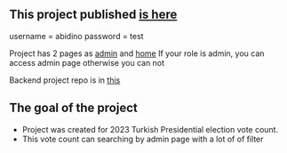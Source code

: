 ## This project published [is here](https://secim.abidino.dev)

username = abidino
password = test

Project has 2 pages as [admin](https://secim.abidino.dev/admin) and [home](https://secim.abidino.dev)
If your role is admin, you can access admin page otherwise you can not

Backend project repo is in [this](https://github.com/muazzams/second-round-be)

## The goal of the project

- Project was created for 2023 Turkish Presidential election vote count.
- This vote count can searching by admin page with a lot of of filter
